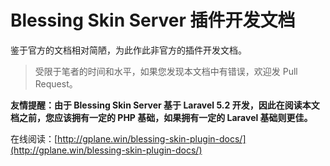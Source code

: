 # Blessing Skin Server 插件开发文档

鉴于官方的文档相对简陋，为此作此非官方的插件开发文档。

> 受限于笔者的时间和水平，如果您发现本文档中有错误，欢迎发 Pull Request。

**友情提醒：由于 Blessing Skin Server 基于 Laravel 5.2 开发，因此在阅读本文档之前，您应该拥有一定的 PHP 基础，如果拥有一定的 Laravel 基础则更佳。**

在线阅读：[http://gplane.win/blessing-skin-plugin-docs/](http://gplane.win/blessing-skin-plugin-docs/)
